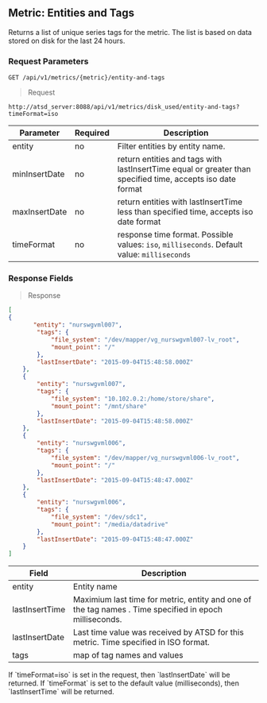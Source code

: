 ## Metric: Entities and Tags

Returns a list of unique series tags for the metric. The list is based on data stored on disk for the last 24 hours.

### Request Parameters

```
GET /api/v1/metrics/{metric}/entity-and-tags
```

> Request

```
http://atsd_server:8088/api/v1/metrics/disk_used/entity-and-tags?timeFormat=iso
```

| **Parameter** | **Required** | **Description**                 |
|---------------|--------------|---------------------------------|
| entity        | no       | Filter entities by entity name. |
|minInsertDate|no|return entities and tags with lastInsertTime equal or greater than specified time, accepts iso date format|
|maxInsertDate|no|return entities with lastInsertTime less than specified time, accepts iso date format|
|timeFormat|no|response time format. Possible values: `iso`, `milliseconds`. Default value: `milliseconds`|

### Response Fields

> Response

```json
[
{
       "entity": "nurswgvml007",
        "tags": {
            "file_system": "/dev/mapper/vg_nurswgvml007-lv_root",
            "mount_point": "/"
        },
        "lastInsertDate": "2015-09-04T15:48:58.000Z"
    },
    {
        "entity": "nurswgvml007",
        "tags": {
            "file_system": "10.102.0.2:/home/store/share",
            "mount_point": "/mnt/share"
        },
        "lastInsertDate": "2015-09-04T15:48:58.000Z"
    },
    {
        "entity": "nurswgvml006",
        "tags": {
            "file_system": "/dev/mapper/vg_nurswgvml006-lv_root",
            "mount_point": "/"
        },
        "lastInsertDate": "2015-09-04T15:48:47.000Z"
    },
    {
        "entity": "nurswgvml006",
        "tags": {
            "file_system": "/dev/sdc1",
            "mount_point": "/media/datadrive"
        },
        "lastInsertDate": "2015-09-04T15:48:47.000Z"
    }
]
```

| **Field**       | **Description**                                                                                        |
|----------------|--------------------------------------------------------------------------------------------------------|
| entity         | Entity name                                                                                            |
| lastInsertTime | Maximium last time for metric, entity and one of the tag names . Time specified in epoch milliseconds. |
|lastInsertDate|Last time value was received by ATSD for this metric. Time specified in ISO format.|
| tags           | map of tag names and values                                                                            |

<aside class="notice">
If `timeFormat=iso` is set in the request, then `lastInsertDate` will be returned. If `timeFormat` is set to the default value (milliseconds), then `lastInsertTime` will be returned.
</aside>



